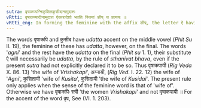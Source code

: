 ```yaml
---
sutra: वृषाकप्यग्निकुसितकुसीदानामुदात्तः
vRtti: वृषाकप्यादीनामुदात्त ऐकारादेशो भवति स्त्रियां ङीप् च प्रत्ययः ॥
vRtti_eng: In forming the feminine with the affix ङीप्, the letter ऐ having _udatta_ accent is the substitute of the finals of वृषाकपि, अग्नि, कुसित and कुसीद ॥
---
```

The words वृषाकपि and कुसीद have _udatta_ accent on the middle vowel (_Phit_ _Su_ II. 19), the feminine of these has _udatta_, however, on the final. The words '_agni_' and the rest have the _udatta_ on the final (_Phit_ _su_ 1. 1), their substitute ऐ will necessarily be _udatta_, by the rule of _sthanivat_ _bhava_, even if the present _sutra_ had not explicitly declared it to be so. Thus वृषाकपायी (_Rig_ _Veda_ X. 86. 13) 'the wife of _Vrishakapi_', अग्नायी, (_Rig_ _Ved_. I. 22. 12) the wife of '_Agni_', कुसितायी 'wife of _Kusita_', कुसिदायी 'the wife of _Kusidai_'. The present rule only applies when the sense of the feminine word is that of 'wife of'. Otherwise we have वृषाकपिः स्त्री 'the women _Vrishakapi_' and not वृषाकपायी ॥ For the accent of the word वृष, See (VI. 1. 203).
